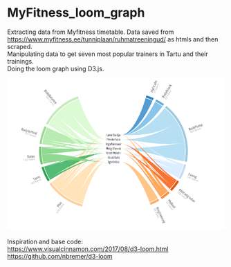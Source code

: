 # MyFitness_loom_graph

Extracting data from Myfitness timetable. Data saved from https://www.myfitness.ee/tunniplaan/ruhmatreeningud/ as htmls and then scraped.  
Manipulating data to get seven most popular trainers in Tartu and their trainings.  
Doing the loom graph using D3.js. 

![alt text](https://github.com/annegretepeek/MyFitness_loom_graph/blob/master/Preview.PNG "Preview")

Inspiration and base code:  
https://www.visualcinnamon.com/2017/08/d3-loom.html  
https://github.com/nbremer/d3-loom
